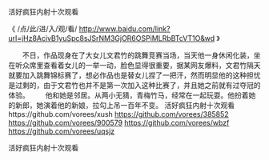 
活好疯狂内射十次观看




《 /点/此/进/入/观/看/ http://www.baidu.com/link?url=jHz8AcivB1yuSpc8sJSrNM3GjOR6OSPiMLRbBTcVT1O&wd 》




　　不日，作品现身在了大女儿文君竹的跳舞竞赛当场，当天他一身休闲化装，坐在听众席里查看着女儿的一举一动，脸色显得很重要，据某网友爆料，文君竹隔天就要加入跳舞锦标赛了，想必作品也是替女儿捏了一把汗，然而明显他的这种担忧是过剩的，由于文君竹也并不是第一次加入这种比赛了，并且她之前就有过夺冠的体验。
　　他和她是邻居。从两小无猜，青梅竹马，经常在一起玩耍。他扮着她的新郎，她演着他的新娘，拉勾上吊一百年不变。
活好疯狂内射十次观看https://github.com/vorees/xush
https://github.com/vorees/385852
https://github.com/vorees/900579
https://github.com/vorees/wbzf
https://github.com/vorees/uqsjz





活好疯狂内射十次观看
